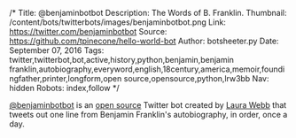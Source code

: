/*
Title: @benjaminbotbot
Description: The Words of B. Franklin.
Thumbnail: /content/bots/twitterbots/images/benjaminbotbot.png
Link: https://twitter.com/benjaminbotbot
Source: https://github.com/tpinecone/hello-world-bot
Author: botsheeter.py
Date: September 07, 2016
Tags: twitter,twitterbot,bot,active,history,python,benjamin,benjamin franklin,autobiography,everyword,english,18century,america,memoir,foundingfather,printer,longform,open source,opensource,python,lrw3bb
Nav: hidden
Robots: index,follow
*/

[@benjaminbotbot](https://twitter.com/benjaminbotbot) is an [open source](https://github.com/tpinecone/hello-world-bot) Twitter bot created by [Laura Webb](https://twitter.com/LRW3bb) that tweets out one line from Benjamin Franklin's autobiography, in order, once a day.
